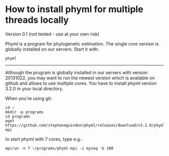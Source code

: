 # How to install phyml for multiple threads locally #
Version 0.1 (not tested - use at your own risk)

Phyml is a program for phylogenetic estimation. The single core version is globally installed on our servers. Start it with:
~~~
phyml
~~~
--------------------------------

Although the program is globally installed in our servers with version 20131022, you may want to run the newest version which is available on github and allows to use multiple cores. You have to install phyml version 3.2.0 in your local directory.

When you're using git:
~~~
cd ~
mkdir -p programs
cd programs
wget https://github.com/stephaneguindon/phyml/releases/download/v3.2.0/phyml-mpi
~~~

to start phyml with 7 cores, type e.g.:
~~~ 
mpirun -n 7 ~/programs/phyml-mpi -i myseq -b 100
~~~

